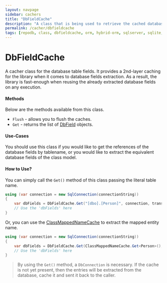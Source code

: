 ```yaml
---
layout: navpage
sidebar: cachers
title: "DbFieldCache"
description: "A class that is being used to retrieve the cached database fields of the class or data entity."
permalink: /cacher/dbfieldcache
tags: [repodb, class, dbfieldcache, orm, hybrid-orm, sqlserver, sqlite, mysql, postgresql]
---
```


# DbFieldCache

A cacher class for the database table fields. It provides a 2nd-layer caching for the library when it comes to database fields extraction. As a result, the library is fast-enough when reusing the already extracted database fields on any execution.

#### Methods

Below are the methods available from this class.

- `Flush` - allows you to flush the caches.
- `Get` - returns the list of [DbField](/class/dbfield) objects.

#### Use-Cases

You should use this class if you would like to get the references of the database fields by tablename, or you would like to extract the equivalent database fields of the class model.

#### How to Use?

You can simply call the `Get()` method of this class passing the literal table name.

```csharp
using (var connection = new SqlConnection(connectionString))
{
    var dbFields = DbFieldCache.Get("[dbo].[Person]", connection, transaction: null);
    // Use the 'dbFields' here
}
```

Or, you can use the [ClassMappedNameCache](/cacher/classmappednamecache) to extract the mapped entity name.

```csharp
using (var connection = new SqlConnection(connectionString))
{
    var dbFields = DbFieldCache.Get(ClassMappedNameCache.Get<Person>(), connection, transaction: null);
    // Use the 'dbFields' here
}
```

> By using the `Get()` method, a `DbConnection` is necessary. If the cache is not yet present, then the entries will be extracted from the database, cache it and sent it back to the caller.